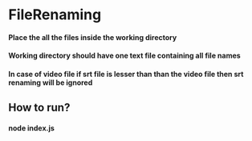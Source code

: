 # FileRenaming

#### Place the all the files inside the working directory

#### Working directory should have one text file containing all file names

#### In case of video file if srt file is lesser than than the video file then srt renaming will be ignored

## How to run?
#### node index.js
